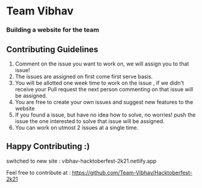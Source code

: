 # Team Vibhav
### Building a website for the team 

## Contributing Guidelines 
<ol>
<li>Comment on the issue you want to work on, we will assign you to that issue!</li>
<li>The issues are assigned on first come first serve basis.</li>
<li>You will be allotted one week time to work on the issue , if we didn't receive your Pull request the next person commenting on that issue will be assigned.</li> 
<li>You are free to create your own issues and suggest new features to the website </li>
<li>If you found a issue, but have no idea how to solve, no worries! push the issue the one interested to solve that issue will be assigned.</li>
<li>You can work on utmost 2 issues at a single time.</li>
</ol>

## Happy Contributing :)

switched to new site : vibhav-hacktoberfest-2k21.netlify.app

Feel free to contribute at : https://github.com/Team-Vibhav/Hacktoberfest-2k21